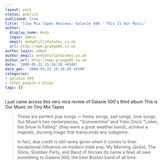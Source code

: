 ```yaml
---
layout: post
status: publish
published: true
title: 'Tiny Mix Tapes Reviews: Galaxie 500 - This Is Our Music'
author:
  display_name: Andy
  login: admin
  email: andy@fullofwishes.co.uk
  url: http://www.grange85.co.uk
author_login: admin
author_email: andy@fullofwishes.co.uk
author_url: http://www.grange85.co.uk
date: '2008-05-22 15:36:20 +0100'
date_gmt: '2008-05-22 15:36:20 +0100'
categories:
- galaxie 500
- other people's blogs
tags: []
---
```

<p>I just came across this very nice review of Galaxie 500's third album This is Our Music on <span class="removed_link" title="http://www.tinymixtapes.com/Galaxie-500,6073">Tiny Mix Tapes</span></p>
<blockquote><p>These are perfect pop songs — funny songs, sad songs, love songs. Our Music’s two centerpieces, “Summertime” and Yoko Ono’s “Listen, the Snow Is Falling” (they were a great weather band), achieve a majestic, burning magic that transcends any subgenre.</p></blockquote>
<blockquote><p>In fact, due credit is still rarely given when it comes to their exceptional influence on modern indie pop; My Morning Jacket, The Shins, Slumber Party, and Band of Horses (to name a few) all owe something to Galaxie 500, the best Boston band of all time.</p></blockquote>
